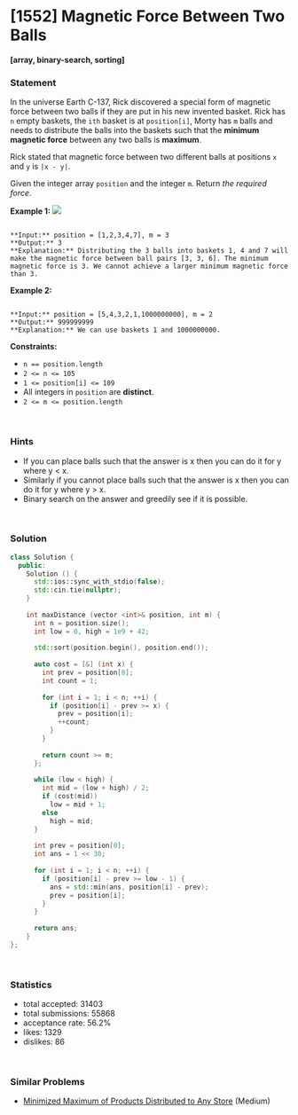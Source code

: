 # [1552] Magnetic Force Between Two Balls

**[array, binary-search, sorting]**

### Statement

In the universe Earth C-137, Rick discovered a special form of magnetic force between two balls if they are put in his new invented basket. Rick has `n` empty baskets, the `ith` basket is at `position[i]`, Morty has `m` balls and needs to distribute the balls into the baskets such that the **minimum magnetic force** between any two balls is **maximum**.

Rick stated that magnetic force between two different balls at positions `x` and `y` is `|x - y|`.

Given the integer array `position` and the integer `m`. Return *the required force*.


**Example 1:**
![](https://assets.leetcode.com/uploads/2020/08/11/q3v1.jpg)

```

**Input:** position = [1,2,3,4,7], m = 3
**Output:** 3
**Explanation:** Distributing the 3 balls into baskets 1, 4 and 7 will make the magnetic force between ball pairs [3, 3, 6]. The minimum magnetic force is 3. We cannot achieve a larger minimum magnetic force than 3.

```

**Example 2:**

```

**Input:** position = [5,4,3,2,1,1000000000], m = 2
**Output:** 999999999
**Explanation:** We can use baskets 1 and 1000000000.

```

**Constraints:**
* `n == position.length`
* `2 <= n <= 105`
* `1 <= position[i] <= 109`
* All integers in `position` are **distinct**.
* `2 <= m <= position.length`


<br>

### Hints

- If you can place balls such that the answer is x then you can do it for y where y < x.
- Similarly if you cannot place balls such that the answer is x then you can do it for y where y > x.
- Binary search on the answer and greedily see if it is possible.

<br>

### Solution

```cpp
class Solution {
  public:
    Solution () {
      std::ios::sync_with_stdio(false);
      std::cin.tie(nullptr);
    }
  
    int maxDistance (vector <int>& position, int m) {
      int n = position.size();
      int low = 0, high = 1e9 + 42;
      
      std::sort(position.begin(), position.end());
      
      auto cost = [&] (int x) {
        int prev = position[0];
        int count = 1;
        
        for (int i = 1; i < n; ++i) {
          if (position[i] - prev >= x) {
            prev = position[i];
            ++count;
          }
        }
        
        return count >= m;
      };
      
      while (low < high) {
        int mid = (low + high) / 2;
        if (cost(mid))
          low = mid + 1;
        else
          high = mid;
      }
      
      int prev = position[0];
      int ans = 1 << 30;
      
      for (int i = 1; i < n; ++i) {
        if (position[i] - prev >= low - 1) {
          ans = std::min(ans, position[i] - prev);
          prev = position[i];
        }
      }
      
      return ans;
    }
};
```

<br>

### Statistics

- total accepted: 31403
- total submissions: 55868
- acceptance rate: 56.2%
- likes: 1329
- dislikes: 86

<br>

### Similar Problems

- [Minimized Maximum of Products Distributed to Any Store](https://leetcode.com/problems/minimized-maximum-of-products-distributed-to-any-store) (Medium)
